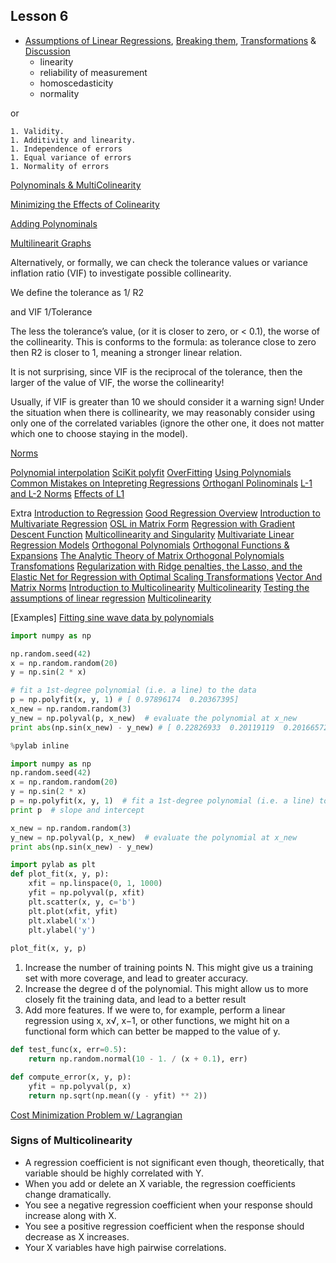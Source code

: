 ## Lesson 6

* [Assumptions of Linear Regressions](http://pareonline.net/getvn.asp?n=2&v=8), [Breaking them](http://www.basic.northwestern.edu/statguidefiles/linreg_ass_viol.html), [Transformations](http://www.basic.northwestern.edu/statguidefiles/linreg_alts.html#Transformations) & [Discussion](http://andrewgelman.com/2013/08/04/19470/) 
 	* linearity
 	* reliability of measurement
 	* homoscedasticity
 	* normality

or 

 	1. Validity.
 	1. Additivity and linearity.
 	1. Independence of errors
 	1. Equal variance of errors
 	1. Normality of errors

[Polynominals & MultiColinearity](https://www.stat.fi/isi99/proceedings/arkisto/varasto/kim_0574.pdf)

[Minimizing the Effects of Colinearity](ftp://ftp.bgu.ac.il/shacham/publ_papers/IandEC_36_4405_97.pdf)

[Adding Polynominals](http://stats.stackexchange.com/questions/58739/polynomial-regression-using-scikit-learn)

[Multilinearit Graphs](https://onlinecourses.science.psu.edu/stat501/node/85)

Alternatively, or formally, we can check the tolerance values or variance inflation 
ratio (VIF) to investigate possible collinearity.

We define the tolerance as 1/ R2

and VIF 1/Tolerance

The less the tolerance’s value, (or it is closer to zero, or < 0.1), the worse of the 
collinearity. This is conforms to the formula: as tolerance close to zero then R2
is closer to 1, meaning a stronger linear relation.

It is not surprising, since VIF is the reciprocal of the tolerance, then the larger of the 
value of VIF, the worse the collinearity!

Usually, if VIF is greater than 10 we should consider it a warning sign! Under the situation when there is collinearity, we may reasonably consider using only one of the correlated variables (ignore the other one, it does not matter which one to choose staying in the model). 


[Norms](http://rorasa.wordpress.com/2012/05/13/l0-norm-l1-norm-l2-norm-l-infinity-norm/)

[Polynomial interpolation](http://scikit-learn.org/stable/auto_examples/linear_model/plot_polynomial_interpolation.html)
[SciKit polyfit](http://docs.scipy.org/doc/numpy/reference/generated/numpy.polyfit.html)
[OverFitting](http://www.astroml.org/sklearn_tutorial/general_concepts.html#linearly-separable-data)
[Using Polynomials](http://www.astroml.org/sklearn_tutorial/practical.html)
[Common Mistakes on Intepreting Regressions](https://www.ma.utexas.edu/users/mks/statmistakes/regressioncoeffs.html)
[Orthoganl Polinominals](http://dlmf.nist.gov/18.4)
[L-1 and L-2 Norms](http://rorasa.wordpress.com/2012/05/13/l0-norm-l1-norm-l2-norm-l-infinity-norm/)
[Effects of L1](http://cseweb.ucsd.edu/~saul/teaching/cse291s07/L1norm.pdf)

Extra
[Introduction to Regression](http://dss.princeton.edu/online_help/analysis/regression_intro.htm)
[Good Regression Overview](http://www.stat.purdue.edu/~jennings/stat514/stat512notes/topic3.pdf)
[Introduction to Multivariate Regression](http://www.apec.umn.edu/grad/jdiaz/IntroductiontoRegression.pdf)
[OSL in Matrix Form](http://www.stanford.edu/~mrosenfe/soc_meth_proj3/matrix_OLS_NYU_notes.pdf)
[Regression with Gradient Descent Function](https://github.com/KartikTalwar/OnlineCourses/blob/master/Stanford%20University/Machine%20Learning/02.%20Linear%20Regression%20with%20One%20Variable.md#cost-function)
[Multicollinearity and Singularity](http://dss.wikidot.com/multicollinearity-and-singularity)
[Multivariate Linear Regression Models](http://www.public.iastate.edu/~maitra/stat501/lectures/MultivariateRegression.pdf)
[Orthogonal Polynomials](https://www.cs.iastate.edu/~cs577/handouts/orthogonal-polys.pdf)
[Orthogonal Functions & Expansions](http://web.hep.uiuc.edu/home/serrede/P435/Lecture_Notes/P435_Supp_HO_01.pdf)
[The Analytic Theory of Matrix Orthogonal Polynomials](http://www.emis.de/journals/SAT/papers/11/11.pdf)
[Transfomations](http://www.biostat.jhsph.edu/~iruczins/teaching/jf/ch8.pdf)
[Regularization with Ridge penalties, the Lasso, and the Elastic Net for Regression with Optimal Scaling Transformations](https://openaccess.leidenuniv.nl/bitstream/handle/1887/12096/04.pdf?sequence=18)
[Vector And Matrix Norms](http://www-solar.mcs.st-andrews.ac.uk/~clare/Lectures/num-analysis/Numan_chap1.pdf)
[Introduction to Multicolinearity](https://onlinecourses.science.psu.edu/stat501/node/79)
[Multicolinearity](http://www.chsbs.cmich.edu/fattah/courses/empirical/multicollinearity.html)
[Testing the assumptions of linear regression](http://people.duke.edu/~rnau/testing.htm)
[Multicolinearity](http://en.wikipedia.org/wiki/Multicollinearity)

[Examples]
[Fitting sine wave data by polynomials](http://nbviewer.ipython.org/github/carljv/Will_it_Python/blob/master/MLFH/ch6/ch6.ipynb)

```python
import numpy as np

np.random.seed(42)
x = np.random.random(20)
y = np.sin(2 * x)

# fit a 1st-degree polynomial (i.e. a line) to the data
p = np.polyfit(x, y, 1) # [ 0.97896174  0.20367395]
x_new = np.random.random(3)
y_new = np.polyval(p, x_new)  # evaluate the polynomial at x_new
print abs(np.sin(x_new) - y_new) # [ 0.22826933  0.20119119  0.20166572]
```

```python
%pylab inline

import numpy as np
np.random.seed(42)
x = np.random.random(20)
y = np.sin(2 * x)
p = np.polyfit(x, y, 1)  # fit a 1st-degree polynomial (i.e. a line) to the data
print p  # slope and intercept

x_new = np.random.random(3)
y_new = np.polyval(p, x_new)  # evaluate the polynomial at x_new
print abs(np.sin(x_new) - y_new)

import pylab as plt
def plot_fit(x, y, p):
    xfit = np.linspace(0, 1, 1000)
    yfit = np.polyval(p, xfit)
    plt.scatter(x, y, c='b')
    plt.plot(xfit, yfit)
    plt.xlabel('x')
    plt.ylabel('y')
    
plot_fit(x, y, p)

```

1. Increase the number of training points N. This might give us a training set with more coverage, and lead to greater accuracy.
2. Increase the degree d of the polynomial. This might allow us to more closely fit the training data, and lead to a better result
3. Add more features. If we were to, for example, perform a linear regression using x, x√, x−1, or other functions, we might hit on a functional form which can better be mapped to the value of y.


```python
def test_func(x, err=0.5):
    return np.random.normal(10 - 1. / (x + 0.1), err)

def compute_error(x, y, p):
    yfit = np.polyval(p, x)
    return np.sqrt(np.mean((y - yfit) ** 2))
```

[Cost Minimization Problem w/ Lagrangian](http://www.youtube.com/watch?v=PlZ0Mgu-9RY)


### Signs of Multicolinearity

* A regression coefficient is not significant even though, theoretically, that variable should be highly correlated with Y.
* When you add or delete an X variable, the regression coefficients change dramatically.
* You see a negative regression coefficient when your response should increase along with X.
* You see a positive regression coefficient when the response should decrease as X increases.
* Your X variables have high pairwise correlations.

